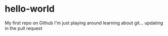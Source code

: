 # hello-world
My first repo on Github
I'm just playing around learning about git...
updating in the pull request
